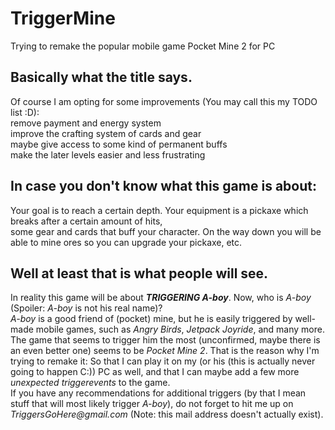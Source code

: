# TriggerMine
Trying to remake the popular mobile game Pocket Mine 2 for PC

## Basically what the title says.
Of course I am opting for some improvements (You may call this my TODO list :D):  
remove payment and energy system  
improve the crafting system of cards and gear  
maybe give access to some kind of permanent buffs  
make the later levels easier and less frustrating  

## In case you don't know what this game is about:  
Your goal is to reach a certain depth. Your equipment is a pickaxe which breaks after a certain amount of hits,  
some gear and cards that buff your character. On the way down you will be able to mine ores so you can upgrade your pickaxe, etc. 

## Well at least that is what people will see. 
In reality this game will be about ___TRIGGERING A-boy___. Now, who is _A-boy_ (Spoiler: _A-boy_ is not his real name)?  
_A-boy_ is a good friend of (pocket) mine, but he is easily triggered by well-made mobile games, such as _Angry Birds_, _Jetpack Joyride_, and many more.  
The game that seems to trigger him the most (unconfirmed, maybe there is an even better one) seems to be _Pocket Mine 2_. That is the reason why I'm trying to remake it: So that I can play it on my (or his (this is actually never going to happen C:)) PC as well, and that I can maybe add a few more _unexpected triggerevents_ to the game.  
If you have any recommendations for additional triggers (by that I mean stuff that will most likely trigger _A-boy_), do not forget to hit me up on _TriggersGoHere@gmail.com_ (Note: this mail address doesn't actually exist).
